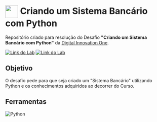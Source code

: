 <h1>
    <a href="https://www.dio.me/">
     <img align="center" width="40px" src="https://hermes.digitalinnovation.one/assets/diome/logo-minimized.png"></a>
    <span>Criando um Sistema Bancário com Python</span>
</h1>

Repositório criado para resolução do Desafio **"Criando um Sistema Bancário com Python"** da [Digital Innovation One](https://www.dio.me/).

[![Link do Lab](https://img.shields.io/badge/▶-000?style=for-the-badge&logo=movie&logoColor=E94D5F)](https://web.dio.me/lab/desafio-de-projeto-criando-um-sistema-bancario/learning/undefined) 
[![Link do Lab](https://img.shields.io/badge/Acesse%20na%20Plataforma-E94D5F?style=for-the-badge)](https://web.dio.me/lab/desafio-de-projeto-criando-um-sistema-bancario/learning/undefined)

## Objetivo
O desafio pede para que seja criado um "Sistema Bancário" utilizando Python e os conhecimentos adquiridos ao decorrer do Curso.

## Ferramentas
![Python](https://img.shields.io/badge/Python-000?style=for-the-badge&logo=Python&logoColor=%233776AB)
